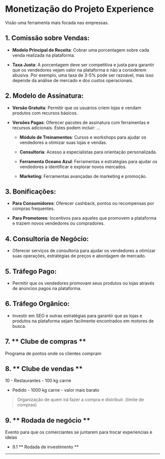 # Monetização do Projeto Experience

Visão uma ferramenta mais focada nas empressas.

## 1. **Comissão sobre Vendas**:
   
   - **Modelo Principal de Receita**: Cobrar uma porcentagem sobre cada venda realizada na plataforma.
   
   - **Taxa Justa**: A porcentagem deve ser competitiva e justa para garantir que os vendedores vejam valor na plataforma e não a considerem abusiva. Por exemplo, uma taxa de 3-5% pode ser razoável, mas isso depende da análise de mercado e dos custos operacionais.

## 2. **Modelo de Assinatura**:
   
   - **Versão Gratuita**: Permitir que os usuários criem lojas e vendam produtos com recursos básicos.
   
   - **Versões Pagas**: Oferecer pacotes de assinatura com ferramentas e recursos adicionais. Estes podem incluir: ...

      - **Módulo de Treinamentos**: Cursos e workshops para ajudar os vendedores a otimizar suas lojas e vendas.
      
      - **Consultoria**: Acesso a especialistas para orientação personalizada.
      
      - **Ferramenta Oceano Azul**: Ferramentas e estratégias para ajudar os vendedores a identificar e explorar novos mercados.
      
      - **Marketing**: Ferramentas avançadas de marketing e promoção.

## 3. **Bonificações**:
   
   - **Para Consumidores**: Oferecer cashback, pontos ou recompensas por compras frequentes.
   
   - **Para Promotores**: Incentivos para aqueles que promovem a plataforma e trazem novos vendedores ou compradores.

## 4. **Consultoria de Negócio**:
   
   - Oferecer serviços de consultoria para ajudar os vendedores a otimizar suas operações, estratégias de preços e abordagem de mercado.

## 5. **Tráfego Pago**:
   
   - Permitir que os vendedores promovam seus produtos ou lojas através de anúncios pagos na plataforma.

## 6. **Tráfego Orgânico**:
   
   - Investir em SEO e outras estratégias para garantir que as lojas e produtos na plataforma sejam facilmente encontrados em motores de busca.

## 7. ** Clube de compras **

Programa de pontos onde os clientes compram

## 8. ** Clube de vendas **

10 - Restaurantes - 100 kg carne

- Pedido - 1000 kg carne - valor mais barato

> Organização de quem irá fazer a compra e distribuir. (limite de compras)

## 9. ** Rodada de negócio **

Evento para que os comerciantes se juntarem para trocar experiencias e ideias

   * 9.1 ** Rodada de investimento **


--------